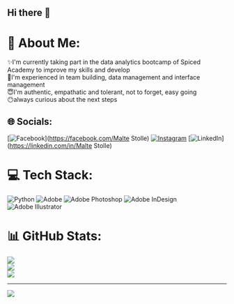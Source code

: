 ## Hi there 👋

# 💫 About Me:
:sparkles:I'm currently taking part in the data analytics bootcamp of Spiced Academy to improve my skills and develop<br>:metal:I'm experienced in team building, data management and interface management<br>:innocent:I'm authentic, empathatic and tolerant, not to forget, easy going<br>:no_mouth:always curious about the next steps 


## 🌐 Socials:
[![Facebook](https://img.shields.io/badge/Facebook-%231877F2.svg?logo=Facebook&logoColor=white)](https://facebook.com/Malte Stolle) [![Instagram](https://img.shields.io/badge/Instagram-%23E4405F.svg?logo=Instagram&logoColor=white)](https://instagram.com/yadefux) [![LinkedIn](https://img.shields.io/badge/LinkedIn-%230077B5.svg?logo=linkedin&logoColor=white)](https://linkedin.com/in/Malte Stolle) 

# 💻 Tech Stack:
![Python](https://img.shields.io/badge/python-3670A0?style=for-the-badge&logo=python&logoColor=ffdd54) ![Adobe](https://img.shields.io/badge/adobe-%23FF0000.svg?style=for-the-badge&logo=adobe&logoColor=white) ![Adobe Photoshop](https://img.shields.io/badge/adobe%20photoshop-%2331A8FF.svg?style=for-the-badge&logo=adobe%20photoshop&logoColor=white) ![Adobe InDesign](https://img.shields.io/badge/Adobe%20InDesign-49021F?style=for-the-badge&logo=adobeindesign&logoColor=FF3366) ![Adobe Illustrator](https://img.shields.io/badge/adobe%20illustrator-%23FF9A00.svg?style=for-the-badge&logo=adobe%20illustrator&logoColor=white)
# 📊 GitHub Stats:
![](https://github-readme-stats.vercel.app/api?username=MLTST&theme=gotham&hide_border=true&include_all_commits=false&count_private=false)<br/>
![](https://github-readme-streak-stats.herokuapp.com/?user=MLTST&theme=gotham&hide_border=true)<br/>
![](https://github-readme-stats.vercel.app/api/top-langs/?username=MLTST&theme=gotham&hide_border=true&include_all_commits=false&count_private=false&layout=compact)

---
[![](https://visitcount.itsvg.in/api?id=MLTST&icon=0&color=0)](https://visitcount.itsvg.in)

<!-- Proudly created with GPRM ( https://gprm.itsvg.in ) -->
